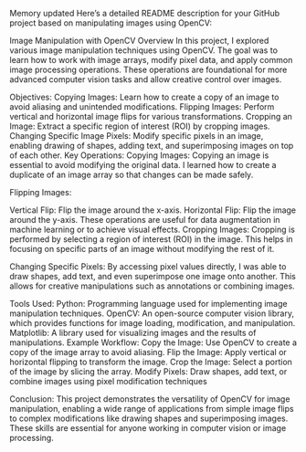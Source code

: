 
Memory updated
Here’s a detailed README description for your GitHub project based on manipulating images using OpenCV:

Image Manipulation with OpenCV
Overview
In this project, I explored various image manipulation techniques using OpenCV. The goal was to learn how to work with image arrays, modify pixel data, and apply common image processing operations. These operations are foundational for more advanced computer vision tasks and allow creative control over images.

Objectives:
Copying Images: Learn how to create a copy of an image to avoid aliasing and unintended modifications.
Flipping Images: Perform vertical and horizontal image flips for various transformations.
Cropping an Image: Extract a specific region of interest (ROI) by cropping images.
Changing Specific Image Pixels: Modify specific pixels in an image, enabling drawing of shapes, adding text, and superimposing images on top of each other.
Key Operations:
Copying Images: Copying an image is essential to avoid modifying the original data. I learned how to create a duplicate of an image array so that changes can be made safely.

Flipping Images:

Vertical Flip: Flip the image around the x-axis.
Horizontal Flip: Flip the image around the y-axis. These operations are useful for data augmentation in machine learning or to achieve visual effects.
Cropping Images: Cropping is performed by selecting a region of interest (ROI) in the image. This helps in focusing on specific parts of an image without modifying the rest of it.

Changing Specific Pixels: By accessing pixel values directly, I was able to draw shapes, add text, and even superimpose one image onto another. This allows for creative manipulations such as annotations or combining images.

Tools Used:
Python: Programming language used for implementing image manipulation techniques.
OpenCV: An open-source computer vision library, which provides functions for image loading, modification, and manipulation.
Matplotlib: A library used for visualizing images and the results of manipulations.
Example Workflow:
Copy the Image: Use OpenCV to create a copy of the image array to avoid aliasing.
Flip the Image: Apply vertical or horizontal flipping to transform the image.
Crop the Image: Select a portion of the image by slicing the array.
Modify Pixels: Draw shapes, add text, or combine images using pixel modification techniques

Conclusion:
This project demonstrates the versatility of OpenCV for image manipulation, enabling a wide range of applications from simple image flips to complex modifications like drawing shapes and superimposing images. These skills are essential for anyone working in computer vision or image processing.

